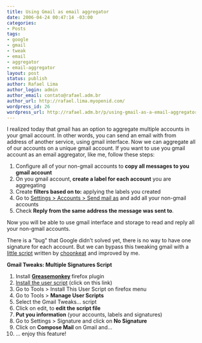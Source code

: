 ```yaml
---
title: Using Gmail as email aggregator
date: 2006-04-24 00:47:14 -03:00
categories:
- Posts
tags:
- google
- gmail
- tweak
- email
- aggregator
- email-aggregator
layout: post
status: publish
author: Rafael Lima
author_login: admin
author_email: contato@rafael.adm.br
author_url: http://rafael.lima.myopenid.com/
wordpress_id: 26
wordpress_url: http://rafael.adm.br/p/using-gmail-as-a-email-aggregator/
---
```


I realized today that gmail has an option to aggregate multiple accounts in your gmail account. In other words, you can send an email with from address of another service, using gmail interface. Now we can aggregate all of our accounts on a unique gmail account.
If you want to use you gmail account as an email aggregator, like me, follow these steps:
<ol>
	<li>Configure all of your non-gmail accounts to <strong>copy all messages to you gmail account</strong></li>
	<li>On you gmail account,<strong> create a label for each account</strong> you are aggregating</li>
	<li>Create <strong>filters based on to:</strong> applying the labels you created</li>
	<li>Go to <a title="Open Gmail Help Center (new window)" target="_blank" href="http://mail.google.com/support/bin/answer.py?answer=20616">Settings > Accounts > Send mail as</a> and add all your non-gmail accounts</li>
	<li>Check <strong>Reply from the same address the message was sent to</strong>.</li>
</ol>
Now you will be able to use gmail interface and storage to read and reply all your non-gmail accounts.

There is a "bug" that Google didn't solved yet, there is no way to have one signature for each account. But we can bypass this tweaking gmail with a <a target="_blank" title="Primaty script post (new window)" href="http://userscripts.org/scripts/show/1592">little script</a> written by  <a target="_blank" title="Visit his profile (new window)" href="http://userscripts.org/people/546">choonkeat</a> and improved by me.

<strong>Gmail Tweaks: Multiple Signatures Script</strong>
<ol>
	<li>Install <strong><a title="Open plugin site (new window)" target="_blank" href="http://greasemonkey.mozdev.org/">Greasemonkey</a> </strong>firefox plugin</li>
	<li><a title="Install the script" target="_blank" href="/files/gmailtweaksmultiplesigna.user.js">Install the user script</a> (click on this link)</li>
	<li>Go to Tools > Install This User Script on firefox menu</li>
	<li>Go to Tools > <strong>Manage User Scripts</strong></li>
	<li>Select the Gmail Tweaks... script</li>
	<li>Click on edit, to <strong>edit the script file</strong></li>
	<li><strong>Put you information</strong> (your accounts, labels and signatures)</li>
	<li>Go to Settings > Signature and click on <strong>No Signature</strong></li>
	<li>Click on <strong>Compose Mail</strong> on Gmail and...</li>
	<li>... enjoy this feature!</li>
</ol>
